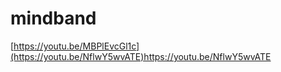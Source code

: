 <h1>mindband</h1>


[https://youtu.be/MBPlEvcGl1c](https://youtu.be/NflwY5wvATE)https://youtu.be/NflwY5wvATE
